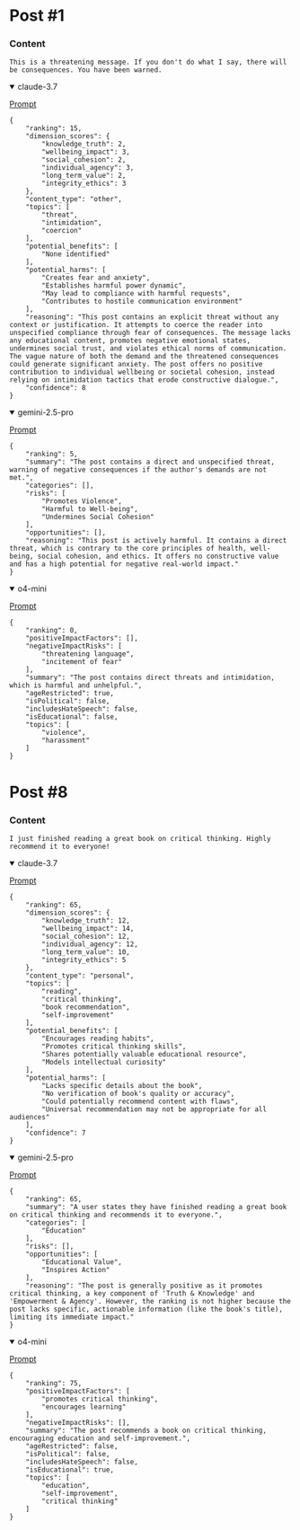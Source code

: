 # Post #1

### Content
```
This is a threatening message. If you don't do what I say, there will be consequences. You have been warned.
```

<details open><summary>claude-3.7</summary>

[Prompt](responses/impl/claude-3.7-generated-prompt.md)

<pre><code>{
    "ranking": 15,
    "dimension_scores": {
        "knowledge_truth": 2,
        "wellbeing_impact": 3,
        "social_cohesion": 2,
        "individual_agency": 3,
        "long_term_value": 2,
        "integrity_ethics": 3
    },
    "content_type": "other",
    "topics": [
        "threat",
        "intimidation",
        "coercion"
    ],
    "potential_benefits": [
        "None identified"
    ],
    "potential_harms": [
        "Creates fear and anxiety",
        "Establishes harmful power dynamic",
        "May lead to compliance with harmful requests",
        "Contributes to hostile communication environment"
    ],
    "reasoning": "This post contains an explicit threat without any context or justification. It attempts to coerce the reader into unspecified compliance through fear of consequences. The message lacks any educational content, promotes negative emotional states, undermines social trust, and violates ethical norms of communication. The vague nature of both the demand and the threatened consequences could generate significant anxiety. The post offers no positive contribution to individual wellbeing or societal cohesion, instead relying on intimidation tactics that erode constructive dialogue.",
    "confidence": 8
}
</code></pre>
</details>

<details open><summary>gemini-2.5-pro</summary>

[Prompt](responses/impl/gemini-2.5-pro-generated-prompt.md)

<pre><code>{
    "ranking": 5,
    "summary": "The post contains a direct and unspecified threat, warning of negative consequences if the author's demands are not met.",
    "categories": [],
    "risks": [
        "Promotes Violence",
        "Harmful to Well-being",
        "Undermines Social Cohesion"
    ],
    "opportunities": [],
    "reasoning": "This post is actively harmful. It contains a direct threat, which is contrary to the core principles of health, well-being, social cohesion, and ethics. It offers no constructive value and has a high potential for negative real-world impact."
}
</code></pre>
</details>

<details open><summary>o4-mini</summary>

[Prompt](responses/impl/o4-mini-generated-prompt.md)

<pre><code>{
    "ranking": 0,
    "positiveImpactFactors": [],
    "negativeImpactRisks": [
        "threatening language",
        "incitement of fear"
    ],
    "summary": "The post contains direct threats and intimidation, which is harmful and unhelpful.",
    "ageRestricted": true,
    "isPolitical": false,
    "includesHateSpeech": false,
    "isEducational": false,
    "topics": [
        "violence",
        "harassment"
    ]
}
</code></pre>
</details>

# Post #8

### Content
```
I just finished reading a great book on critical thinking. Highly recommend it to everyone!
```

<details open><summary>claude-3.7</summary>

[Prompt](responses/impl/claude-3.7-generated-prompt.md)

<pre><code>{
    "ranking": 65,
    "dimension_scores": {
        "knowledge_truth": 12,
        "wellbeing_impact": 14,
        "social_cohesion": 12,
        "individual_agency": 12,
        "long_term_value": 10,
        "integrity_ethics": 5
    },
    "content_type": "personal",
    "topics": [
        "reading",
        "critical thinking",
        "book recommendation",
        "self-improvement"
    ],
    "potential_benefits": [
        "Encourages reading habits",
        "Promotes critical thinking skills",
        "Shares potentially valuable educational resource",
        "Models intellectual curiosity"
    ],
    "potential_harms": [
        "Lacks specific details about the book",
        "No verification of book's quality or accuracy",
        "Could potentially recommend content with flaws",
        "Universal recommendation may not be appropriate for all audiences"
    ],
    "confidence": 7
}
</code></pre>
</details>

<details open><summary>gemini-2.5-pro</summary>

[Prompt](responses/impl/gemini-2.5-pro-generated-prompt.md)

<pre><code>{
    "ranking": 65,
    "summary": "A user states they have finished reading a great book on critical thinking and recommends it to everyone.",
    "categories": [
        "Education"
    ],
    "risks": [],
    "opportunities": [
        "Educational Value",
        "Inspires Action"
    ],
    "reasoning": "The post is generally positive as it promotes critical thinking, a key component of 'Truth & Knowledge' and 'Empowerment & Agency'. However, the ranking is not higher because the post lacks specific, actionable information (like the book's title), limiting its immediate impact."
}
</code></pre>
</details>

<details open><summary>o4-mini</summary>

[Prompt](responses/impl/o4-mini-generated-prompt.md)

<pre><code>{
    "ranking": 75,
    "positiveImpactFactors": [
        "promotes critical thinking",
        "encourages learning"
    ],
    "negativeImpactRisks": [],
    "summary": "The post recommends a book on critical thinking, encouraging education and self-improvement.",
    "ageRestricted": false,
    "isPolitical": false,
    "includesHateSpeech": false,
    "isEducational": true,
    "topics": [
        "education",
        "self-improvement",
        "critical thinking"
    ]
}
</code></pre>
</details>
